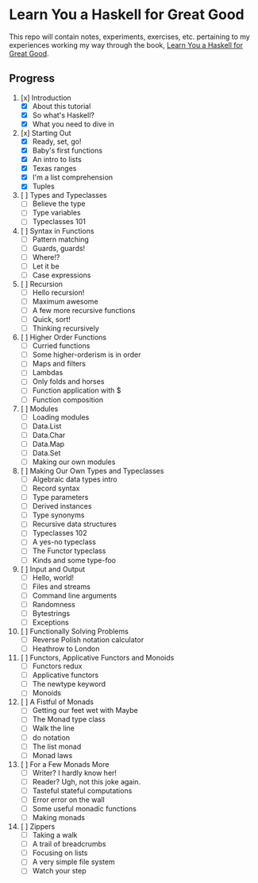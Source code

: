 # Learn You a Haskell for Great Good

This repo will contain notes, experiments, exercises, etc. pertaining to my experiences working my way through the book, [Learn You a Haskell for Great Good](http://learnyouahaskell.com).

## Progress

1.  [x] Introduction
    -   [x] About this tutorial
    -   [x] So what's Haskell?
    -   [x] What you need to dive in
2.  [x] Starting Out
    -   [x] Ready, set, go!
    -   [x] Baby's first functions
    -   [x] An intro to lists
    -   [x] Texas ranges
    -   [x] I'm a list comprehension
    -   [x] Tuples
3.  [ ] Types and Typeclasses
    -   [ ] Believe the type
    -   [ ] Type variables
    -   [ ] Typeclasses 101
4.  [ ] Syntax in Functions
    -   [ ] Pattern matching
    -   [ ] Guards, guards!
    -   [ ] Where!?
    -   [ ] Let it be
    -   [ ] Case expressions
5.  [ ] Recursion
    -   [ ] Hello recursion!
    -   [ ] Maximum awesome
    -   [ ] A few more recursive functions
    -   [ ] Quick, sort!
    -   [ ] Thinking recursively
6.  [ ] Higher Order Functions
    -   [ ] Curried functions
    -   [ ] Some higher-orderism is in order
    -   [ ] Maps and filters
    -   [ ] Lambdas
    -   [ ] Only folds and horses
    -   [ ] Function application with $
    -   [ ] Function composition
7.  [ ] Modules
    -   [ ] Loading modules
    -   [ ] Data.List
    -   [ ] Data.Char
    -   [ ] Data.Map
    -   [ ] Data.Set
    -   [ ] Making our own modules
8.  [ ] Making Our Own Types and Typeclasses
    -   [ ] Algebraic data types intro
    -   [ ] Record syntax
    -   [ ] Type parameters
    -   [ ] Derived instances
    -   [ ] Type synonyms
    -   [ ] Recursive data structures
    -   [ ] Typeclasses 102
    -   [ ] A yes-no typeclass
    -   [ ] The Functor typeclass
    -   [ ] Kinds and some type-foo
9.  [ ] Input and Output
    -   [ ] Hello, world!
    -   [ ] Files and streams
    -   [ ] Command line arguments
    -   [ ] Randomness
    -   [ ] Bytestrings
    -   [ ] Exceptions
10. [ ] Functionally Solving Problems
    -   [ ] Reverse Polish notation calculator
    -   [ ] Heathrow to London
11. [ ] Functors, Applicative Functors and Monoids
    -   [ ] Functors redux
    -   [ ] Applicative functors
    -   [ ] The newtype keyword
    -   [ ] Monoids
12. [ ] A Fistful of Monads
    -   [ ] Getting our feet wet with Maybe
    -   [ ] The Monad type class
    -   [ ] Walk the line
    -   [ ] do notation
    -   [ ] The list monad
    -   [ ] Monad laws
13. [ ] For a Few Monads More
    -   [ ] Writer? I hardly know her!
    -   [ ] Reader? Ugh, not this joke again.
    -   [ ] Tasteful stateful computations
    -   [ ] Error error on the wall
    -   [ ] Some useful monadic functions
    -   [ ] Making monads
14. [ ] Zippers
    -   [ ] Taking a walk
    -   [ ] A trail of breadcrumbs
    -   [ ] Focusing on lists
    -   [ ] A very simple file system
    -   [ ] Watch your step

